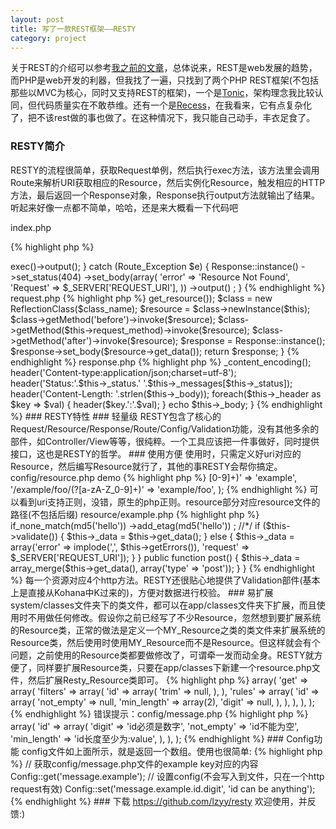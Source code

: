 ```yaml
---
layout: post
title: 写了一款REST框架——RESTY
category: project
---
```


关于REST的介绍可以参考<a href="http://blog.leezhong.com/tech/2010/11/14/rest.html">我之前的文章</a>，总体说来，REST是web发展的趋势，而PHP是web开发的利器，但我找了一遍，只找到了两个PHP REST框架(不包括那些以MVC为核心，同时又支持REST的框架)，一个是<a href="http://peej.github.com/tonic/">Tonic</a>，架构理念我比较认同，但代码质量实在不敢恭维。还有一个是<a href="http://www.recessframework.org/">Recess</a>，在我看来，它有点复杂化了，把不该rest做的事也做了。在这种情况下，我只能自己动手，丰衣足食了。

### RESTY简介

RESTY的流程很简单，获取Request单例，然后执行exec方法，该方法里会调用Route来解析URI获取相应的Resource，然后实例化Resource，触发相应的HTTP方法，最后返回一个Response对象，Response执行output方法就输出了结果。听起来好像一点都不简单，哈哈，还是来大概看一下代码吧

index.php

{% highlight php %}
<?php
try {
	Request::instance()->exec()->output();
} catch (Route_Exception $e) {
	Response::instance()
		->set_status(404)
		->set_body(array(
			'error' => 'Resource Not Found',
			'Request' => $_SERVER['REQUEST_URI'],
		))
		->output()
		;
}
{% endhighlight %}

request.php

{% highlight php %}
<?php
public function exec()
{
	$class_name = 'Resource_'.str_replace('/', '_', $this->get_resource());
	$class = new ReflectionClass($class_name);
	$resource = $class->newInstance($this);
	$class->getMethod('before')->invoke($resource);
	$class->getMethod($this->request_method)->invoke($resource);
	$class->getMethod('after')->invoke($resource);
	
	$response = Response::instance();
	$response->set_body($resource->get_data());
	return $response;
}
{% endhighlight %}

response.php

{% highlight php %}
<?php
public function output() 
{
	$this->_content_encoding();
	header('Content-type:application/json;charset=utf-8');
	header('Status:'.$this->_status.' '.$this->_messages[$this->_status]);
	header('Content-Length: '.strlen($this->_body));
	foreach($this->_header as $key => $val)
	{
		header($key.':'.$val);
	}
	echo $this->_body;
}
{% endhighlight %}

### RESTY特性

### 轻量级

RESTY包含了核心的Request/Resource/Response/Route/Config/Validation功能，没有其他多余的部件，如Controller/View等等，很纯粹。一个工具应该把一件事做好，同时提供接口，这也是RESTY的哲学。

### 使用方便

使用时，只需定义好uri对应的Resource，然后编写Resource就行了，其他的事RESTY会帮你搞定。

config/resource.php demo

{% highlight php %}
<?php

return array(
	'/example/(?<id>[0-9]+)' => 'example',
	'/example/foo/(?<name>[a-zA-Z_0-9]+)' => 'example/foo',
);

{% endhighlight %}

可以看到uri支持正则，没错，原生的php正则。resource部分对应resource文件的路径(不包括后缀)

resource/example.php

{% highlight php %}
<?php
class Resource_Example extends Resource
{
	public function get()
	{
		/* set etag
		Response::instance()
			->if_none_match(md5('hello'))
			->add_etag(md5('hello'))
			;
		//*/
		if ($this->validate())
		{
			$this->_data = $this->get_data();
		}
		else 
		{
			$this->_data = array('error' => implode(',', $this->getErrors()), 'request' => $_SERVER['REQUEST_URI']);
		}
	}

	public function post()
	{
		$this->_data = array_merge($this->get_data(), array('type' => 'post'));
	}
}

{% endhighlight %}

每一个资源对应4个http方法。RESTY还很贴心地提供了Validation部件(基本上是直接从Kohana中K过来的)，方便对数据进行校验。

### 易扩展

system/classes文件夹下的类文件，都可以在app/classes文件夹下扩展，而且使用时不用做任何修改。假设你之前已经写了不少Resource，忽然想到要扩展系统的Resource类，正常的做法是定义一个MY_Resource之类的类文件来扩展系统的Resource类，然后使用时使用MY_Resource而不是Resource。但这样就会有个问题，之前使用的Resource类都要做修改了，可谓牵一发而动全身。RESTY就方便了，同样要扩展Resource类，只要在app/classes下新建一个resource.php文件，然后扩展Resty_Resource类即可。

{% highlight php %}
<?php

class Resource extends Resty_Resource
{
	public function foo()
	{
		//...
	}
}
{% endhighlight %}

这样使用时还是一样的Resource类，但却多了foo方法。这也是从Kohana学到的无缝扩展大法（题外话：Kohana真是个不错的框架，各位不妨一试）。原理就是在类自动加载时会先去app/classes文件夹下去找，如果没找到的话再去system/classes下找。

### 验证功能

作为一个比较完整的REST框架，Validation还是不能少的，为了不重复制造轮子，直接把Kohana的验证类搬了过来，稍作修改。

配置：config/validation.php

{% highlight php %}
<?php
return array(
	'example' => array(
		'get' => array(
			'filters' => array(
				'id' => array(
					'trim' => null,
				),
			),
			'rules' => array(
				'id' => array(
					'not_empty' => null,
					'min_length' => array(2),
					'digit' => null,
				),
			),
		),
	),
);
{% endhighlight %}

错误提示：config/message.php

{% highlight php %}
<?php
return array(
	'example' => array(
		'id' => array(
			'digit' => 'id必须是数字',
			'not_empty' => 'id不能为空',
			'min_length' => 'id长度至少为:value',
		),
	),
);
{% endhighlight %}

### Config功能

config文件如上面所示，就是返回一个数组。使用也很简单:

{% highlight php %}
// 获取config/message.php文件的example key对应的内容
Config::get('message.example');

// 设置config(不会写入到文件，只在一个http request有效)
Config::set('message.example.id.digit', 'id can be anything');
{% endhighlight %}

### 下载

<a href="https://github.com/lzyy/resty">https://github.com/lzyy/resty</a>

欢迎使用，并反馈:)
